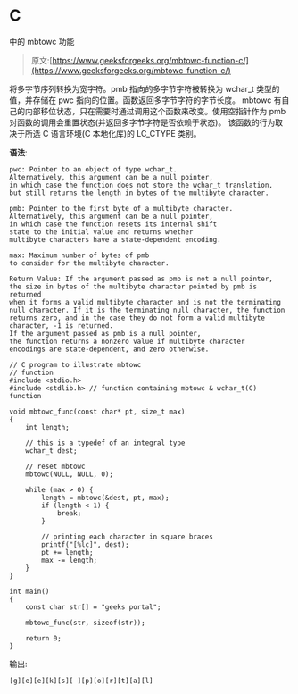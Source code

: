 # C

中的 mbtowc 功能

> 原文:[https://www.geeksforgeeks.org/mbtowc-function-c/](https://www.geeksforgeeks.org/mbtowc-function-c/)

将多字节序列转换为宽字符。pmb 指向的多字节字符被转换为 wchar_t 类型的值，并存储在 pwc 指向的位置。函数返回多字节字符的字节长度。
mbtowc 有自己的内部移位状态，只在需要时通过调用这个函数来改变。使用空指针作为 pmb 对函数的调用会重置状态(并返回多字节字符是否依赖于状态)。
该函数的行为取决于所选 C 语言环境(C 本地化库)的 LC_CTYPE 类别。

**语法**:

```
pwc: Pointer to an object of type wchar_t.
Alternatively, this argument can be a null pointer, 
in which case the function does not store the wchar_t translation, 
but still returns the length in bytes of the multibyte character.

pmb: Pointer to the first byte of a multibyte character.
Alternatively, this argument can be a null pointer, 
in which case the function resets its internal shift 
state to the initial value and returns whether 
multibyte characters have a state-dependent encoding.

max: Maximum number of bytes of pmb 
to consider for the multibyte character.

Return Value: If the argument passed as pmb is not a null pointer, 
the size in bytes of the multibyte character pointed by pmb is returned 
when it forms a valid multibyte character and is not the terminating 
null character. If it is the terminating null character, the function 
returns zero, and in the case they do not form a valid multibyte character, -1 is returned.
If the argument passed as pmb is a null pointer, 
the function returns a nonzero value if multibyte character 
encodings are state-dependent, and zero otherwise.

```

```
// C program to illustrate mbtowc
// function
#include <stdio.h>
#include <stdlib.h> // function containing mbtowc & wchar_t(C) function

void mbtowc_func(const char* pt, size_t max)
{
    int length;

    // this is a typedef of an integral type
    wchar_t dest;

    // reset mbtowc
    mbtowc(NULL, NULL, 0);

    while (max > 0) {
        length = mbtowc(&dest, pt, max);
        if (length < 1) {
            break;
        }

        // printing each character in square braces
        printf("[%lc]", dest);
        pt += length;
        max -= length;
    }
}

int main()
{
    const char str[] = "geeks portal";

    mbtowc_func(str, sizeof(str));

    return 0;
}
```

输出:

```
[g][e][e][k][s][ ][p][o][r][t][a][l]

```